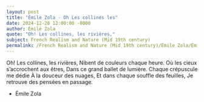 ```yaml
---
layout: post
title: "Émile Zola - Oh Les collines les"
date: 2024-12-28 12:00:00 -0000
author: Émile Zola
quote: "Oh! Les collines, les rivières,"
subject: French Realism and Nature (Mid 19th century)
permalink: /French Realism and Nature (Mid 19th century)/Émile Zola/Émile Zola - Oh Les collines les
---
```


Oh! Les collines, les rivières,
Nibent de couleurs chaque heure.
Où les cieux s’accrochent aux êtres,
Dans ce grand ballet de lumière.
Chaque crépuscule me dédie
À la douceur des nuages,
Et dans chaque souffle des feuilles,
Je retrouve des pensées en passage.

- Émile Zola
